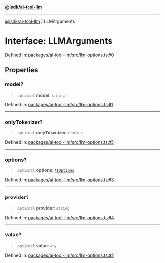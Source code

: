 [**@isdk/ai-tool-llm**](../README.md)

***

[@isdk/ai-tool-llm](../globals.md) / LLMArguments

# Interface: LLMArguments

Defined in: [packages/ai-tool-llm/src/llm-options.ts:90](https://github.com/isdk/ai-tool-llm.js/blob/1e1b7ab3f06396b8a60947ad8324e2fc8804a53b/src/llm-options.ts#L90)

## Properties

### model?

> `optional` **model**: `string`

Defined in: [packages/ai-tool-llm/src/llm-options.ts:91](https://github.com/isdk/ai-tool-llm.js/blob/1e1b7ab3f06396b8a60947ad8324e2fc8804a53b/src/llm-options.ts#L91)

***

### onlyTokenizer?

> `optional` **onlyTokenizer**: `boolean`

Defined in: [packages/ai-tool-llm/src/llm-options.ts:95](https://github.com/isdk/ai-tool-llm.js/blob/1e1b7ab3f06396b8a60947ad8324e2fc8804a53b/src/llm-options.ts#L95)

***

### options?

> `optional` **options**: [`AIOptions`](AIOptions.md)

Defined in: [packages/ai-tool-llm/src/llm-options.ts:93](https://github.com/isdk/ai-tool-llm.js/blob/1e1b7ab3f06396b8a60947ad8324e2fc8804a53b/src/llm-options.ts#L93)

***

### provider?

> `optional` **provider**: `string`

Defined in: [packages/ai-tool-llm/src/llm-options.ts:94](https://github.com/isdk/ai-tool-llm.js/blob/1e1b7ab3f06396b8a60947ad8324e2fc8804a53b/src/llm-options.ts#L94)

***

### value?

> `optional` **value**: `any`

Defined in: [packages/ai-tool-llm/src/llm-options.ts:92](https://github.com/isdk/ai-tool-llm.js/blob/1e1b7ab3f06396b8a60947ad8324e2fc8804a53b/src/llm-options.ts#L92)
